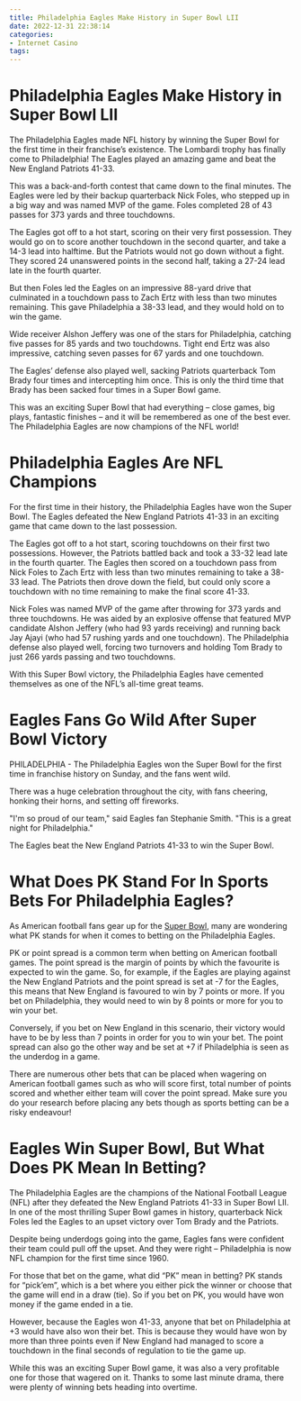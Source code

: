 ```yaml
---
title: Philadelphia Eagles Make History in Super Bowl LII
date: 2022-12-31 22:38:14
categories:
- Internet Casino
tags:
---
```



#  Philadelphia Eagles Make History in Super Bowl LII

The Philadelphia Eagles made NFL history by winning the Super Bowl for the first time in their franchise’s existence. The Lombardi trophy has finally come to Philadelphia! The Eagles played an amazing game and beat the New England Patriots 41-33.

This was a back-and-forth contest that came down to the final minutes. The Eagles were led by their backup quarterback Nick Foles, who stepped up in a big way and was named MVP of the game. Foles completed 28 of 43 passes for 373 yards and three touchdowns.

The Eagles got off to a hot start, scoring on their very first possession. They would go on to score another touchdown in the second quarter, and take a 14-3 lead into halftime. But the Patriots would not go down without a fight. They scored 24 unanswered points in the second half, taking a 27-24 lead late in the fourth quarter.

But then Foles led the Eagles on an impressive 88-yard drive that culminated in a touchdown pass to Zach Ertz with less than two minutes remaining. This gave Philadelphia a 38-33 lead, and they would hold on to win the game.

Wide receiver Alshon Jeffery was one of the stars for Philadelphia, catching five passes for 85 yards and two touchdowns. Tight end Ertz was also impressive, catching seven passes for 67 yards and one touchdown.

The Eagles’ defense also played well, sacking Patriots quarterback Tom Brady four times and intercepting him once. This is only the third time that Brady has been sacked four times in a Super Bowl game.

This was an exciting Super Bowl that had everything – close games, big plays, fantastic finishes – and it will be remembered as one of the best ever. The Philadelphia Eagles are now champions of the NFL world!

#  Philadelphia Eagles Are NFL Champions

For the first time in their history, the Philadelphia Eagles have won the Super Bowl. The Eagles defeated the New England Patriots 41-33 in an exciting game that came down to the last possession.

The Eagles got off to a hot start, scoring touchdowns on their first two possessions. However, the Patriots battled back and took a 33-32 lead late in the fourth quarter. The Eagles then scored on a touchdown pass from Nick Foles to Zach Ertz with less than two minutes remaining to take a 38-33 lead. The Patriots then drove down the field, but could only score a touchdown with no time remaining to make the final score 41-33.

Nick Foles was named MVP of the game after throwing for 373 yards and three touchdowns. He was aided by an explosive offense that featured MVP candidate Alshon Jeffery (who had 93 yards receiving) and running back Jay Ajayi (who had 57 rushing yards and one touchdown). The Philadelphia defense also played well, forcing two turnovers and holding Tom Brady to just 266 yards passing and two touchdowns.

With this Super Bowl victory, the Philadelphia Eagles have cemented themselves as one of the NFL’s all-time great teams.

#  Eagles Fans Go Wild After Super Bowl Victory

PHILADELPHIA - The Philadelphia Eagles won the Super Bowl for the first time in franchise history on Sunday, and the fans went wild.

There was a huge celebration throughout the city, with fans cheering, honking their horns, and setting off fireworks.

"I'm so proud of our team," said Eagles fan Stephanie Smith. "This is a great night for Philadelphia."

The Eagles beat the New England Patriots 41-33 to win the Super Bowl.

#  What Does PK Stand For In Sports Bets For Philadelphia Eagles?

As American football fans gear up for the [Super Bowl](https://en.wikipedia.org/wiki/Super_Bowl), many are wondering what PK stands for when it comes to betting on the Philadelphia Eagles. 

PK or point spread is a common term when betting on American football games. The point spread is the margin of points by which the favourite is expected to win the game. So, for example, if the Eagles are playing against the New England Patriots and the point spread is set at -7 for the Eagles, this means that New England is favoured to win by 7 points or more. If you bet on Philadelphia, they would need to win by 8 points or more for you to win your bet. 

Conversely, if you bet on New England in this scenario, their victory would have to be by less than 7 points in order for you to win your bet. The point spread can also go the other way and be set at +7 if Philadelphia is seen as the underdog in a game. 

There are numerous other bets that can be placed when wagering on American football games such as who will score first, total number of points scored and whether either team will cover the point spread. Make sure you do your research before placing any bets though as sports betting can be a risky endeavour!

#  Eagles Win Super Bowl, But What Does PK Mean In Betting?

The Philadelphia Eagles are the champions of the National Football League (NFL) after they defeated the New England Patriots 41-33 in Super Bowl LII. In one of the most thrilling Super Bowl games in history, quarterback Nick Foles led the Eagles to an upset victory over Tom Brady and the Patriots.

Despite being underdogs going into the game, Eagles fans were confident their team could pull off the upset. And they were right – Philadelphia is now NFL champion for the first time since 1960.

For those that bet on the game, what did “PK” mean in betting? PK stands for “pick’em”, which is a bet where you either pick the winner or choose that the game will end in a draw (tie). So if you bet on PK, you would have won money if the game ended in a tie.

However, because the Eagles won 41-33, anyone that bet on Philadelphia at +3 would have also won their bet. This is because they would have won by more than three points even if New England had managed to score a touchdown in the final seconds of regulation to tie the game up.

While this was an exciting Super Bowl game, it was also a very profitable one for those that wagered on it. Thanks to some last minute drama, there were plenty of winning bets heading into overtime.
